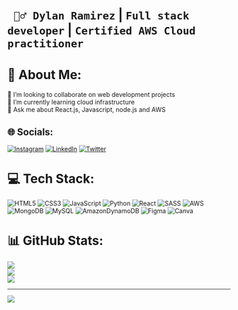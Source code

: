 # **` 🙎‍♂️ Dylan Ramirez` | `Full stack developer` | `Certified AWS Cloud practitioner`**

# 💫 About Me:
👯 I’m looking to collaborate on web development projects<br>🌱 I’m currently learning cloud infrastructure<br>💬 Ask me about React.js, Javascript, node.js and AWS


## 🌐 Socials:
[![Instagram](https://img.shields.io/badge/Instagram-%23E4405F.svg?logo=Instagram&logoColor=white)](https://instagram.com/druckdeveloper) [![LinkedIn](https://img.shields.io/badge/LinkedIn-%230077B5.svg?logo=linkedin&logoColor=white)](https://linkedin.com/in/dylanramirez19) [![Twitter](https://img.shields.io/badge/Twitter-%231DA1F2.svg?logo=Twitter&logoColor=white)](https://twitter.com/druckdev) 

# 💻 Tech Stack:
![HTML5](https://img.shields.io/badge/html5-%23E34F26.svg?style=for-the-badge&logo=html5&logoColor=white) ![CSS3](https://img.shields.io/badge/css3-%231572B6.svg?style=for-the-badge&logo=css3&logoColor=white) ![JavaScript](https://img.shields.io/badge/javascript-%23323330.svg?style=for-the-badge&logo=javascript&logoColor=%23F7DF1E) ![Python](https://img.shields.io/badge/python-3670A0?style=for-the-badge&logo=python&logoColor=ffdd54) ![React](https://img.shields.io/badge/react-%2320232a.svg?style=for-the-badge&logo=react&logoColor=%2361DAFB) ![SASS](https://img.shields.io/badge/SASS-hotpink.svg?style=for-the-badge&logo=SASS&logoColor=white) ![AWS](https://img.shields.io/badge/AWS-%23FF9900.svg?style=for-the-badge&logo=amazon-aws&logoColor=white) ![MongoDB](https://img.shields.io/badge/MongoDB-%234ea94b.svg?style=for-the-badge&logo=mongodb&logoColor=white) ![MySQL](https://img.shields.io/badge/mysql-%2300f.svg?style=for-the-badge&logo=mysql&logoColor=white) ![AmazonDynamoDB](https://img.shields.io/badge/Amazon%20DynamoDB-4053D6?style=for-the-badge&logo=Amazon%20DynamoDB&logoColor=white) 	![Figma](https://img.shields.io/badge/figma-%23F24E1E.svg?style=for-the-badge&logo=figma&logoColor=white) ![Canva](https://img.shields.io/badge/Canva-%2300C4CC.svg?style=for-the-badge&logo=Canva&logoColor=white)
# 📊 GitHub Stats:
![](https://github-readme-stats.vercel.app/api?username=DruckDeveloper&theme=dark&hide_border=false&include_all_commits=true&count_private=true)<br/>
![](https://github-readme-streak-stats.herokuapp.com/?user=DruckDeveloper&theme=dark&hide_border=false)<br/>
![](https://github-readme-stats.vercel.app/api/top-langs/?username=DruckDeveloper&theme=dark&hide_border=false&include_all_commits=true&count_private=true&layout=compact)

---
[![](https://visitcount.itsvg.in/api?id=DruckDeveloper&icon=0&color=0)](https://visitcount.itsvg.in)
